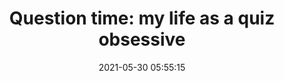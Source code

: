 ---
date: 2021-05-30 05:55:15
link:
  source: pocket
  source_url: https://getpocket.com
  text: 'Question time: my life as a quiz obsessive'
  url: https://www.theguardian.com/news/2020/jan/28/question-time-my-life-as-a-quiz-obsessive
source: pocket
syndicated:
- type: pocket
  url: https://www.theguardian.com/news/2020/jan/28/question-time-my-life-as-a-quiz-obsessive
- type: mastodon
  url: https://mastodon.technology/users/roytang/statuses/106322620096796761
- type: twitter
  url: https://twitter.com/roytang/status/1398882000300167171/
title: 'Question time: my life as a quiz obsessive'
---